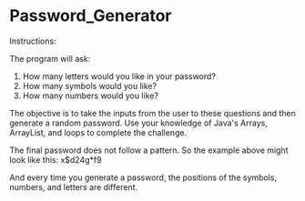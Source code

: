 # Password_Generator

Instructions:

The program will ask:
1. How many letters would you like in your password?
2. How many symbols would you like?
3. How many numbers would you like?

The objective is to take the inputs from the user to these questions and then generate a random password. Use your knowledge of Java's Arrays, ArrayList, and loops to complete the challenge.

The final password does not follow a pattern. So the example above might look like this:
x$d24g*f9

And every time you generate a password, the positions of the symbols, numbers, and letters are different.
